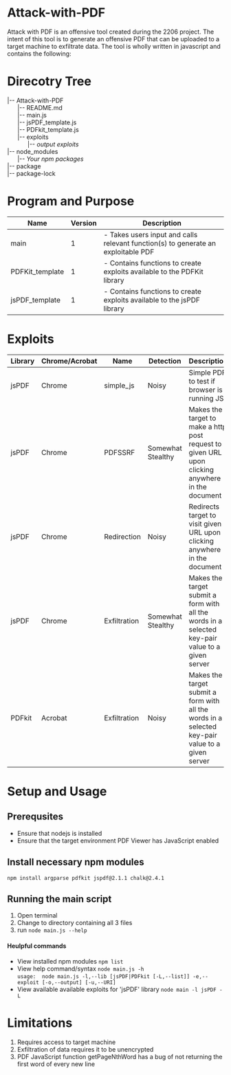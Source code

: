 # Attack-with-PDF

Attack with PDF is an offensive tool created during the 2206 project. The intent of this tool is to generate an offensive PDF that can be uploaded to a target machine to exfiltrate data. The tool is wholly written in javascript and contains the following:

# Direcotry Tree
|-- Attack-with-PDF  
&nbsp;&nbsp;&nbsp;&nbsp;&nbsp;&nbsp;|-- README.md   
&nbsp;&nbsp;&nbsp;&nbsp;&nbsp;&nbsp;|-- main.js   
&nbsp;&nbsp;&nbsp;&nbsp;&nbsp;&nbsp;|-- jsPDF_template.js   
&nbsp;&nbsp;&nbsp;&nbsp;&nbsp;&nbsp;|-- PDFkit_template.js  
&nbsp;&nbsp;&nbsp;&nbsp;&nbsp;&nbsp;|-- exploits  
&nbsp;&nbsp;&nbsp;&nbsp;&nbsp;&nbsp;&nbsp;&nbsp;&nbsp;&nbsp;&nbsp;&nbsp;|-- *output exploits*  
|-- node_modules  
&nbsp;&nbsp;&nbsp;&nbsp;&nbsp;&nbsp;|-- *Your npm packages*  
|-- package  
|-- package-lock



# Program and Purpose
| Name            | Version | Description                                                                       |
|-----------------|---------|-----------------------------------------------------------------------------------|
| main            | 1       | - Takes users input and calls relevant function(s) to generate an exploitable PDF |
| PDFKit_template | 1       | - Contains functions to create exploits available to the PDFKit library           |
| jsPDF_template  | 1       | - Contains functions to create exploits available to the jsPDF library            |

# Exploits
| Library | Chrome/Acrobat | Name         | Detection         | Description                                                                                       |
|---------|----------------|--------------|-------------------|---------------------------------------------------------------------------------------------------|
| jsPDF   | Chrome         | simple_js    | Noisy             | Simple PDF to test if browser is running JS                                                       |
| jsPDF   | Chrome         | PDFSSRF      | Somewhat Stealthy | Makes the target to make a http post request to given URL upon clicking anywhere in the document  |
| jsPDF   | Chrome         | Redirection  | Noisy             | Redirects target to visit given URL upon clicking anywhere in the document                        |
| jsPDF   | Chrome         | Exfiltration | Somewhat Stealthy | Makes the target submit a form with all the words in a selected key-pair value to a given server  |
| PDFkit  | Acrobat        | Exfiltration | Noisy             | Makes the target submit a form with all the words in a selected key-pair value to a given server  |

# Setup and Usage

## Prerequsites
- Ensure that nodejs is installed
- Ensure that the target environment PDF Viewer has JavaScript enabled

## Install necessary npm modules
``` npm install argparse pdfkit jspdf@2.1.1 chalk@2.4.1 ```

## Running the main script
1. Open terminal
2. Change to directory containing all 3 files
3. run `node main.js --help`

#### Heulpful commands
- View installed npm modules `npm list`
- View help command/syntax `node main.js -h`
<br>`usage:  node main.js -l,--lib [jsPDF|PDFkit [-L,--list]] -e,--exploit [-o,--output] [-u,--URI]`
- View available available exploits for 'jsPDF' library `node main -l jsPDF -L`

# Limitations
1. Requires access to target machine
2. Exfiltration of data requires it to be unencrypted
3. PDF JavaScript function getPageNthWord has a bug of not returning the first word of every new line 

